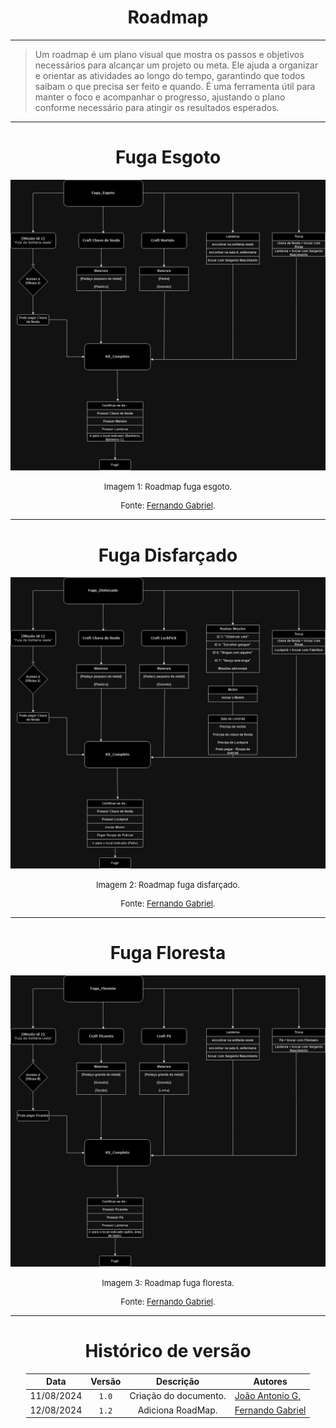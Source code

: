 <center>

# Roadmap

</center>

---

> Um roadmap é um plano visual que mostra os passos e objetivos necessários para alcançar um projeto ou meta. Ele ajuda a organizar e orientar as atividades ao longo do tempo, garantindo que todos saibam o que precisa ser feito e quando. É uma ferramenta útil para manter o foco e acompanhar o progresso, ajustando o plano conforme necessário para atingir os resultados esperados.

---

<center>

# Fuga Esgoto

</center>

<div align="center">
<div align="center"><img src= "https://raw.githubusercontent.com/SBD1/2024.1-Prison-Trading/Pages/docs/assets/RM-ESGO.jpg?raw=true"/></div>
</div>

<font size="2"><p style="text-align: center">Imagem 1: Roadmap fuga esgoto.</p></font>
<font size="2"><p style="text-align: center">Fonte: [Fernando Gabriel](https://github.com/show-dawn).</p></font>

---
<center>

# Fuga Disfarçado

</center>

<div align="center">
<div align="center"><img src= "https://raw.githubusercontent.com/SBD1/2024.1-Prison-Trading/Pages/docs/assets/RM-DISF.jpg?raw=true"/></div>
</div>

<font size="2"><p style="text-align: center">Imagem 2: Roadmap fuga disfarçado.</p></font>
<font size="2"><p style="text-align: center">Fonte: [Fernando Gabriel](https://github.com/show-dawn).</p></font>

---
<center>

# Fuga Floresta

</center>

<div align="center">
<div align="center"><img src= "https://raw.githubusercontent.com/SBD1/2024.1-Prison-Trading/Pages/docs/assets/RM-FLOR.jpg?raw=true"/></div>
</div>

<font size="2"><p style="text-align: center">Imagem 3: Roadmap fuga floresta.</p></font>
<font size="2"><p style="text-align: center">Fonte: [Fernando Gabriel](https://github.com/show-dawn).</p></font>

---

<center>

# Histórico de versão

</center>

<div style="margin: 0 auto; width: fit-content;">

|    Data    | Versão |       Descrição       | Autores                                          |
|:----------:|:------:|:---------------------:|--------------------------------------------------|
| 11/08/2024 | `1.0`  | Criação do documento. | [João Antonio G.](https://github.com/joaoseisei) |
| 12/08/2024 | `1.2`  |   Adiciona RoadMap.   | [Fernando Gabriel](https://github.com/show-dawn) |

</div>